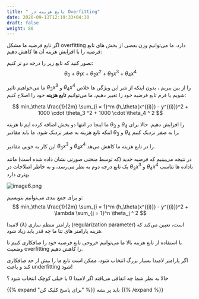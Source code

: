 ```yaml
---
title: " تابع هزینه در Overfitting"
date: 2020-09-13T12:19:33+04:30
draft: false
weight: 80
---
```


اگر تابع فرضیه ما مشکل overfitting دارد، 
ما می‌توانیم وزن بعضی از بخش های تابع فرضیه را با افزایش هزینه آن ها کاهش دهیم:

تصور کنید که تابع زیر را درجه دو تر کنیم:
$$
\theta_0 + \theta_1x + \theta_2 x^2 + \theta_3 x^3 +\theta_4 x^4
$$

ما می‌خواهیم تاثیر $\theta_3 x^3$ و $\theta_4 x^4$ را از بین ببریم ،
بدون اینکه از شر این ویژگی ها خلاص شویم یا فرم تابع فرضیه خود را تغییر دهیم،
ما می‌توانیم **تابع هزینه** خود را اصلاح کنیم:

$$
min_\theta  \frac{1}{2m} \sum_{i = 1}^m (h_\theta(x^{(i)}) - y^{(i)})^2 + 1000 \cdot \theta_3 ^2 + 
1000 \cdot \theta_4 ^ 2
$$

ما اینجا در انتها دو بخش اضافه کرده ایم تا هزینه $\theta_3$ و $\theta_4$ را افزایش دهیم.
حالا برای اینکه تابع هزینه به صفر نزدیک شود، ما باید مقادیر $\theta_3$ و $\theta_4$  را به صفر نزدیک کنیم.

این کار به خوبی مقادیر $\theta_3 x^3$ و $\theta_4 x^4$ را در تابع هزینه ما کاهش می‌هد.

در نتیجه می‌بینیم که فرضیه جدید (که توسط منحنی صورتی نشان داده شده است) مانند یک تابع درجه دوم به نظر می‌رسد، و به خاطر اصلاحات در $\theta_3 x^3$ و $\theta_4 x^4$ باداده ها تناسب بهتری دارد. 

![image6.png](../images/image6.png?width=40pc)

و برای جمع بندی می‌توانیم بنویسیم:
$$
min_\theta  \frac{1}{2m} \sum_{i = 1}^m (h_\theta(x^{(i)}) - y^{(i)})^2 + \lambda \sum_{j = 1}^n  \theta_j ^ 2
$$

لامبدا ($\lambda$) پارامتر منظم سازی (regularization parameter) است، 
تعیین می‌کند که هزینه پارامتر های تتا ما چه قدر باید زیاد شود.


با استفاده از تابع هزینه بالا ما می‌توانیم خروجی تابع فرضیه خود را صافکاری کنیم تا وضعیت overfitting را کاهش دهیم.

اگر پارامتر لامبدا بسیار بزرگ انتخاب شود، ممکن است تابع ما را بیش از حد صافکاری کند و باعث underfitting شود! 

حالا به نظر شما چه اتفاقی می‌افتد اگر لامبدا $0$ یا خیلی کوچک انتخاب شود ؟

{{% expand "برای پاسخ کلیک کن" %}}
باید پر بشه
{{% /expand %}}

